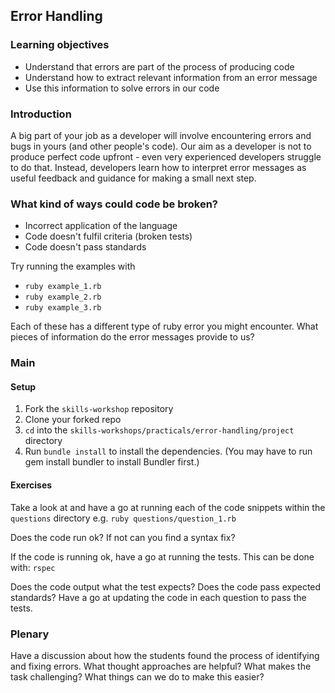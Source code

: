 ## Error Handling

### Learning objectives
  * Understand that errors are part of the process of producing code
  * Understand how to extract relevant information from an error message
  * Use this information to solve errors in our code

### Introduction
  A big part of your job as a developer will involve encountering errors and bugs in yours (and other people's code). Our aim as a developer is not to produce perfect code upfront - even very experienced developers struggle to do that. Instead, developers learn how to interpret error messages as useful feedback and guidance for making a small next step.

### What kind of ways could code be broken?
   * Incorrect application of the language
   * Code doesn't fulfil criteria (broken tests)
   * Code doesn't pass standards

Try running the examples with
- `ruby example_1.rb`
- `ruby example_2.rb`
- `ruby example_3.rb`

Each of these has a different type of ruby error you might encounter.
What pieces of information do the error messages provide to us?

### Main

#### Setup
1. Fork the `skills-workshop` repository
2. Clone your forked repo
3. `cd` into the `skills-workshops/practicals/error-handling/project` directory
4. Run `bundle install` to install the dependencies. (You may have to run gem install bundler to install Bundler first.)

#### Exercises
Take a look at and have a go at running each of the code snippets within the `questions` directory e.g.
`ruby questions/question_1.rb`

Does the code run ok? If not can you find a syntax fix?

If the code is running ok, have a go at running the tests. This can be done with:
`rspec`

Does the code output what the test expects?
Does the code pass expected standards?
Have a go at updating the code in each question to pass the tests.

### Plenary

Have a discussion about how the students found the process of identifying and fixing errors. What thought approaches are helpful?
What makes the task challenging? What things can we do to make this easier?
